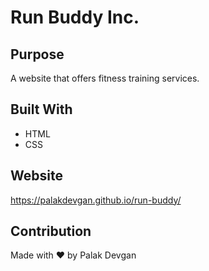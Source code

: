 # Run Buddy Inc.

## Purpose
A website that offers fitness training services.

## Built With
* HTML
* CSS

## Website
https://palakdevgan.github.io/run-buddy/

## Contribution
Made with ❤️ by Palak Devgan
